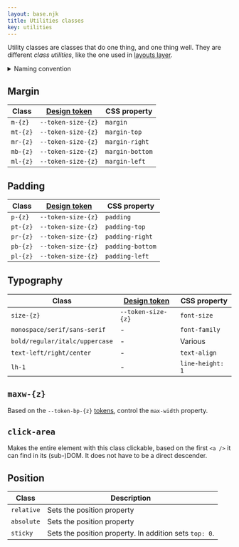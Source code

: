 ```yaml
---
layout: base.njk
title: Utilities classes
key: utilities
---
```


Utility classes are classes that do one thing, and one thing well. They are different _class utilities_, like the one used in
[layouts layer](/layouts).

<details>
  <summary>Naming convention</summary>
  <p>Feo.css offers a very limited set of utility classes, mostly based
  on the available <a href="/tokens">design tokens</a>. In all
  he classes that you see, the <code>{z}</code> is a
  placeholder for the number corresponding to the correct design
  token.</p>
</details>

## Margin

<div>
  <table>
    <thead>
      <tr>
        <th>Class</th>
        <th><a href="tokens.html">Design token</a></th>
        <th>CSS property</th>
      </tr>
    </thead>
    <tbody>
      <tr>
        <td><code>m-{z}</code></td>
        <td><code>--token-size-{z}</code></td>
        <td><code>margin</code></td>
      </tr>
      <tr>
        <td><code>mt-{z}</code></td>
        <td><code>--token-size-{z}</code></td>
        <td><code>margin-top</code></td>
      </tr>
      <tr>
        <td><code>mr-{z}</code></td>
        <td><code>--token-size-{z}</code></td>
        <td><code>margin-right</code></td>
      </tr>
      <tr>
        <td><code>mb-{z}</code></td>
        <td><code>--token-size-{z}</code></td>
        <td><code>margin-bottom</code></td>
      </tr>
      <tr>
        <td><code>ml-{z}</code></td>
        <td><code>--token-size-{z}</code></td>
        <td><code>margin-left</code></td>
      </tr>
    </tbody>
  </table>
</div>

## Padding

<div>
  <table>
    <thead>
      <tr>
        <th>Class</th>
        <th><a href="tokens.html">Design token</a></th>
        <th>CSS property</th>
      </tr>
    </thead>
    <tbody>
      <tr>
        <td><code>p-{z}</code></td>
        <td><code>--token-size-{z}</code></td>
        <td><code>padding</code></td>
      </tr>
      <tr>
        <td><code>pt-{z}</code></td>
        <td><code>--token-size-{z}</code></td>
        <td><code>padding-top</code></td>
      </tr>
      <tr>
        <td><code>pr-{z}</code></td>
        <td><code>--token-size-{z}</code></td>
        <td><code>padding-right</code></td>
      </tr>
      <tr>
        <td><code>pb-{z}</code></td>
        <td><code>--token-size-{z}</code></td>
        <td><code>padding-bottom</code></td>
      </tr>
      <tr>
        <td><code>pl-{z}</code></td>
        <td><code>--token-size-{z}</code></td>
        <td><code>padding-left</code></td>
      </tr>
    </tbody>
  </table>
</div>

## Typography

<div>
  <table>
    <thead>
      <tr>
        <th>Class</th>
        <th><a href="tokens.html">Design token</a></th>
        <th>CSS property</th>
      </tr>
    </thead>
    <tbody>
      <tr>
        <td><code>size-{z}</code></td>
        <td><code>--token-size-{z}</code></td>
        <td><code>font-size</code></td>
      </tr>
      <tr>
        <td><code>monospace/serif/sans-serif</code></td>
        <td>-</td>
        <td><code>font-family</code></td>
      </tr>
      <tr>
        <td><code>bold/regular/italc/uppercase</code></td>
        <td>-</td>
        <td>Various</td>
      </tr>
      <tr>
        <td><code>text-left/right/center</code></td>
        <td>-</td>
        <td><code>text-align</code></td>
      </tr>
      <tr>
        <td><code>lh-1</code></td>
        <td>-</td>
        <td><code>line-height: 1</code></td>
      </tr>
    </tbody>
  </table>
</div>

## `maxw-{z}`

Based on the `--token-bp-{z}` [tokens](/tokens), control the `max-width` property.

## `click-area`

Makes the entire element with this class clickable, based on the
first `<a />` it can find in its (sub-)DOM. It does not
have to be a direct descender.

## Position

<div>
  <table>
    <thead>
      <tr>
        <th>Class</th>
        <th>Description</th>
      </tr>
    </thead>
    <tbody>
      <tr>
        <td><code>relative</code></td>
        <td>Sets the position property</td>
      </tr>
      <tr>
        <td><code>absolute</code></td>
        <td>Sets the position property</td>
      </tr>
      <tr>
        <td><code>sticky</code></td>
        <td>
          Sets the position property. In addition sets
          <code>top: 0</code>.
        </td>
      </tr>
    </tbody>
  </table>
</div>
